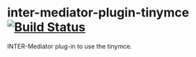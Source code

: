 # inter-mediator-plugin-tinymce [![Build Status](https://github.com/INTER-Mediator/inter-mediator-plugin-tinymce/actions/workflows/node.js.yml/badge.svg)](https://github.com/INTER-Mediator/inter-mediator-plugin-tinymce/actions/workflows/node.js.yml)
INTER-Mediator plug-in to use the tinymce.
